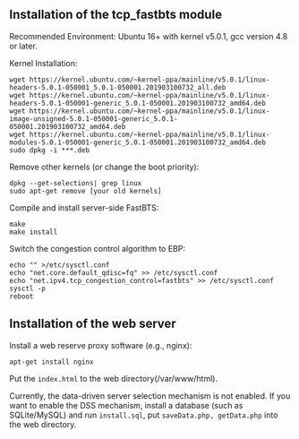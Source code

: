
## Installation of the tcp_fastbts module

Recommended Environment: Ubuntu 16+  with kernel v5.0.1, gcc version 4.8 or later.

Kernel Installation:

```shell
wget https://kernel.ubuntu.com/~kernel-ppa/mainline/v5.0.1/linux-headers-5.0.1-050001_5.0.1-050001.201903100732_all.deb
wget https://kernel.ubuntu.com/~kernel-ppa/mainline/v5.0.1/linux-headers-5.0.1-050001-generic_5.0.1-050001.201903100732_amd64.deb
wget https://kernel.ubuntu.com/~kernel-ppa/mainline/v5.0.1/linux-image-unsigned-5.0.1-050001-generic_5.0.1-050001.201903100732_amd64.deb
wget https://kernel.ubuntu.com/~kernel-ppa/mainline/v5.0.1/linux-modules-5.0.1-050001-generic_5.0.1-050001.201903100732_amd64.deb
sudo dpkg -i ***.deb

```

Remove other kernels (or change the boot priority):
```shell
dpkg --get-selections| grep linux
sudo apt-get remove [your old kernels]
```

Compile and install server-side FastBTS:
```shell
make
make install
```

Switch the congestion control algorithm to EBP:
```shell
echo "" >/etc/sysctl.conf
echo "net.core.default_qdisc=fq" >> /etc/sysctl.conf
echo "net.ipv4.tcp_congestion_control=fastbts" >> /etc/sysctl.conf
sysctl -p
reboot
```

## Installation of the web server

Install a web reserve proxy software (e.g., nginx):

```shell
apt-get install nginx
```

Put the ```index.html``` to the web directory(/var/www/html).

Currently, the data-driven server selection mechanism is not enabled. If you want to enable the DSS mechanism, install a database (such as SQLite/MySQL) and run ```install.sql```, put ```saveData.php, getData.php``` into the web directory.


<!--

## 部署tcp_fastbts模块

推荐使用ubuntu系统，内核版本5.0.1

内核安装:
```shell
wget https://kernel.ubuntu.com/~kernel-ppa/mainline/v5.0.1/linux-headers-5.0.1-050001_5.0.1-050001.201903100732_all.deb
wget https://kernel.ubuntu.com/~kernel-ppa/mainline/v5.0.1/linux-headers-5.0.1-050001-generic_5.0.1-050001.201903100732_amd64.deb
wget https://kernel.ubuntu.com/~kernel-ppa/mainline/v5.0.1/linux-image-unsigned-5.0.1-050001-generic_5.0.1-050001.201903100732_amd64.deb
wget https://kernel.ubuntu.com/~kernel-ppa/mainline/v5.0.1/linux-modules-5.0.1-050001-generic_5.0.1-050001.201903100732_amd64.deb
sudo dpkg -i ***.deb
```

删除其他内核（或切换启动顺序）
```shell
dpkg --get-selections| grep linux
sudo apt-get remove [your old kernels]
```

编译安装 tcp_fastbts
```shell
make
make install
```

将拥塞控制算法切换到 tcp_fastbts
```shell
echo "" >/etc/sysctl.conf
echo "net.core.default_qdisc=fq" >> /etc/sysctl.conf
echo "net.ipv4.tcp_congestion_control=fastbts" >> /etc/sysctl.conf
sysctl -p
reboot
```

-->
